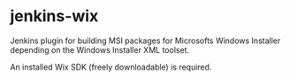 jenkins-wix
===========

Jenkins plugin for building MSI packages for Microsofts Windows Installer depending on the Windows Installer XML toolset.

An installed Wix SDK (freely downloadable) is required.